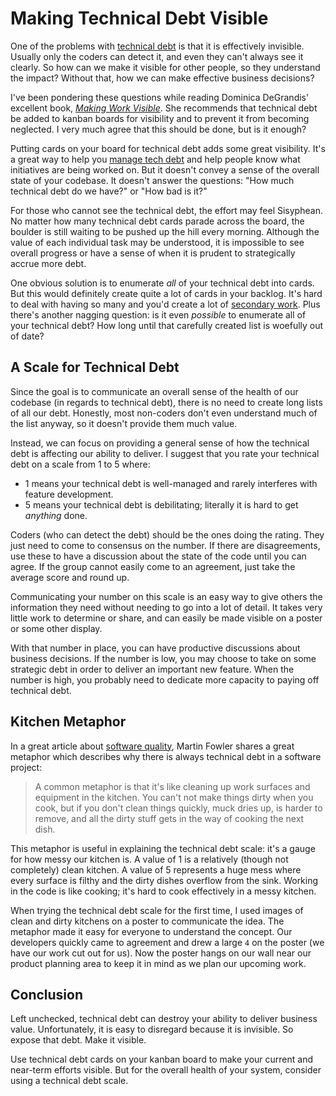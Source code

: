 # Making Technical Debt Visible

One of the problems with [technical debt](https://martinfowler.com/bliki/TechnicalDebt.html) is that it is effectively invisible.
Usually only the coders can detect it, and even they can't always see it clearly.
So how can we make it visible for other people, so they understand the impact?
Without that, how we can make effective business decisions?

I've been pondering these questions while reading Dominica DeGrandis' excellent book, [_Making Work Visible_](http://ddegrandis.com/book/).
She recommends that technical debt be added to kanban boards for visibility and to prevent it from becoming neglected.
I very much agree that this should be done, but is it enough?

Putting cards on your board for technical debt adds some great visibility.
It's a great way to help you [manage tech debt](./managing-technical-debt.html) and help people know what initiatives are being worked on.
But it doesn't convey a sense of the overall state of your codebase.
It doesn't answer the questions: "How much technical debt do we have?" or "How bad is it?"

For those who cannot see the technical debt, the effort may feel Sisyphean.
No matter how many technical debt cards parade across the board, the boulder is still waiting to be pushed up the hill every morning.
Although the value of each individual task may be understood, it is impossible to see overall progress or have a sense of when it is prudent to strategically accrue more debt.

One obvious solution is to enumerate _all_ of your technical debt into cards.
But this would definitely create quite a lot of cards in your backlog.
It's hard to deal with having so many and you'd create a lot of
[secondary work](./avoiding-secondary-work.html).
Plus there's another nagging question: is it even _possible_ to enumerate all of your technical debt?
How long until that carefully created list is woefully out of date?


## A Scale for Technical Debt

Since the goal is to communicate an overall sense of the health of our codebase (in regards to technical debt), there is no need to create long lists of all our debt.
Honestly, most non-coders don't even understand much of the list anyway, so it doesn't provide them much value.

Instead, we can focus on providing a general sense of how the technical debt is affecting our ability to deliver.
I suggest that you rate your technical debt on a scale from 1 to 5 where:

* 1 means your technical debt is well-managed and rarely interferes with feature development.
* 5 means your technical debt is debilitating; literally it is hard to get _anything_ done.

Coders (who can detect the debt) should be the ones doing the rating.
They just need to come to consensus on the number.
If there are disagreements, use these to have a discussion about the state of the code until you can agree.
If the group cannot easily come to an agreement, just take the average score and round up.

Communicating your number on this scale is an easy way to give others the information they need without needing to go into a lot of detail.
It takes very little work to determine or share, and can easily be made visible on a poster or some other display.

With that number in place, you can have productive discussions about business decisions.
If the number is low, you may choose to take on some strategic debt in order to deliver an important new feature.
When the number is high, you probably need to dedicate more capacity to paying off technical debt.


## Kitchen Metaphor

In a great article about [software quality](https://martinfowler.com/articles/is-quality-worth-cost.html), Martin Fowler shares a great metaphor which describes why there is always technical debt in a software project:

> A common metaphor is that it's like cleaning up work surfaces and equipment in the kitchen. You can't not make things dirty when you cook, but if you don't clean things quickly, muck dries up, is harder to remove, and all the dirty stuff gets in the way of cooking the next dish.

This metaphor is useful in explaining the technical debt scale: it's a gauge for how messy our kitchen is.
A value of 1 is a relatively (though not completely) clean kitchen.
A value of 5 represents a huge mess where every surface is filthy and the dirty dishes overflow from the sink.
Working in the code is like cooking; it's hard to cook effectively in a messy kitchen.

When trying the technical debt scale for the first time, I used images of clean and dirty kitchens on a poster to communicate the idea.
The metaphor made it easy for everyone to understand the concept.
Our developers quickly came to agreement and drew a large `4` on the poster
(we have our work cut out for us).
Now the poster hangs on our wall near our product planning area to keep it in mind as we plan our upcoming work.


## Conclusion

Left unchecked, technical debt can destroy your ability to deliver business value.
Unfortunately, it is easy to disregard because it is invisible.
So expose that debt.
Make it visible.

Use technical debt cards on your kanban board to make your current and near-term efforts visible.
But for the overall health of your system, consider using a technical debt scale.

